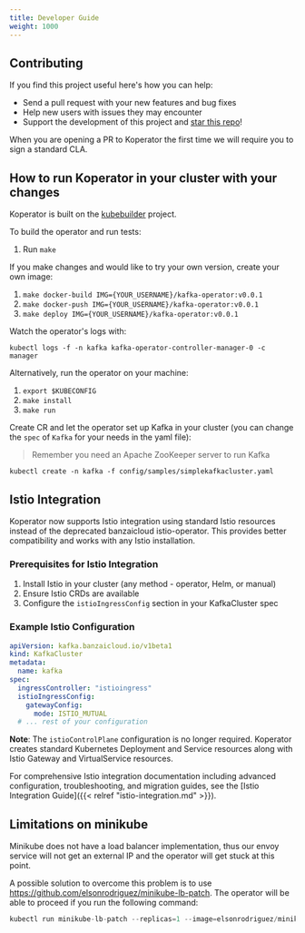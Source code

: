 ```yaml
---
title: Developer Guide
weight: 1000
---
```




## Contributing

If you find this project useful here's how you can help:

- Send a pull request with your new features and bug fixes
- Help new users with issues they may encounter
- Support the development of this project and [star this repo](https://github.com/adobe/koperator/)!

When you are opening a PR to Koperator the first time we will require you to sign a standard CLA.

## How to run Koperator in your cluster with your changes

Koperator is built on the [kubebuilder](https://github.com/kubernetes-sigs/kubebuilder) project.

To build the operator and run tests:

1. Run `make`

If you make changes and would like to try your own version, create your own image:

1. `make docker-build IMG={YOUR_USERNAME}/kafka-operator:v0.0.1`
2. `make docker-push IMG={YOUR_USERNAME}/kafka-operator:v0.0.1`
3. `make deploy IMG={YOUR_USERNAME}/kafka-operator:v0.0.1`

Watch the operator's logs with:

`kubectl logs -f -n kafka kafka-operator-controller-manager-0 -c manager`

Alternatively, run the operator on your machine:

1. `export $KUBECONFIG`
2. `make install`
3. `make run`

Create CR and let the operator set up Kafka in your cluster (you can change the `spec` of `Kafka` for your needs in the yaml file):

> Remember you need an Apache ZooKeeper server to run Kafka

`kubectl create -n kafka -f config/samples/simplekafkacluster.yaml`

## Istio Integration

Koperator now supports Istio integration using standard Istio resources instead of the deprecated banzaicloud istio-operator. This provides better compatibility and works with any Istio installation.

### Prerequisites for Istio Integration

1. Install Istio in your cluster (any method - operator, Helm, or manual)
2. Ensure Istio CRDs are available
3. Configure the `istioIngressConfig` section in your KafkaCluster spec

### Example Istio Configuration

```yaml
apiVersion: kafka.banzaicloud.io/v1beta1
kind: KafkaCluster
metadata:
  name: kafka
spec:
  ingressController: "istioingress"
  istioIngressConfig:
    gatewayConfig:
      mode: ISTIO_MUTUAL
  # ... rest of your configuration
```

**Note**: The `istioControlPlane` configuration is no longer required. Koperator creates standard Kubernetes Deployment and Service resources along with Istio Gateway and VirtualService resources.

For comprehensive Istio integration documentation including advanced configuration, troubleshooting, and migration guides, see the [Istio Integration Guide]({{< relref "istio-integration.md" >}}).

## Limitations on minikube

Minikube does not have a load balancer implementation, thus our envoy service will not get an external IP and the operator will get stuck at this point.

A possible solution to overcome this problem is to use https://github.com/elsonrodriguez/minikube-lb-patch. The operator will be able to proceed if you run the following command:

```go
kubectl run minikube-lb-patch --replicas=1 --image=elsonrodriguez/minikube-lb-patch:0.1 --namespace=kube-system
```
